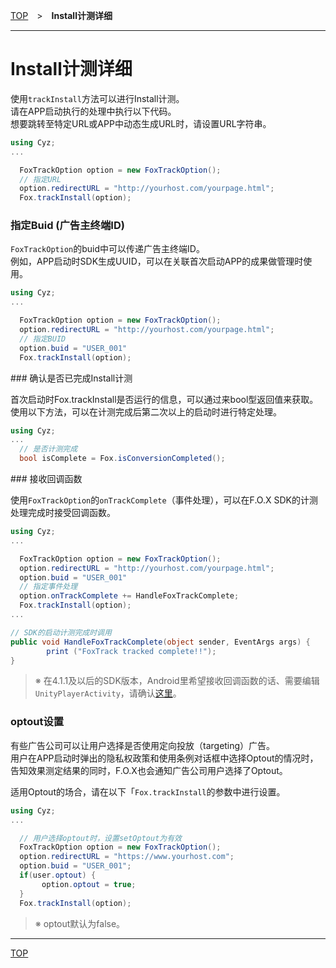 [TOP](../../README.md)　>　**Install计测详细**

---

# Install计测详细

使用`trackInstall`方法可以进行Install计测。<br>
请在APP启动执行的处理中执行以下代码。<br>
想要跳转至特定URL或APP中动态生成URL时，请设置URL字符串。

```cs
using Cyz;
...

  FoxTrackOption option = new FoxTrackOption();
  // 指定URL
  option.redirectURL = "http://yourhost.com/yourpage.html";
  Fox.trackInstall(option);
```

### 指定Buid (广告主终端ID)

`FoxTrackOption`的buid中可以传递广告主终端ID。<br>例如，APP启动时SDK生成UUID，可以在关联首次启动APP的成果做管理时使用。

```cs
using Cyz;
...

  FoxTrackOption option = new FoxTrackOption();
  option.redirectURL = "http://yourhost.com/yourpage.html";
  // 指定BUID
  option.buid = "USER_001"
  Fox.trackInstall(option);
```

<div id="check_track"></div>
### 确认是否已完成Install计测

首次启动时Fox.trackInstall是否运行的信息，可以通过来bool型返回值来获取。<br>
使用以下方法，可以在计测完成后第二次以上的启动时进行特定处理。

```cs
using Cyz;
...
  // 是否计测完成
  bool isComplete = Fox.isConversionCompleted();
```


<div id="receive_callback"></div>
### 接收回调函数

使用`FoxTrackOption`的`onTrackComplete`（事件处理），可以在F.O.X SDK的计测处理完成时接受回调函数。

```cs
using Cyz;
...

  FoxTrackOption option = new FoxTrackOption();
  option.redirectURL = "http://yourhost.com/yourpage.html";
  option.buid = "USER_001"
  // 指定事件处理
  option.onTrackComplete += HandleFoxTrackComplete;
  Fox.trackInstall(option);
...

// SDK的启动计测完成时调用
public void HandleFoxTrackComplete(object sender, EventArgs args) {
		print ("FoxTrack tracked complete!!");
}
```

> ※ 在4.1.1及以后的SDK版本，Android里希望接收回调函数的话、需要编辑`UnityPlayerActivity`，请确认[这里](../integration/android/README.md#receive_callback)。

### optout设置

有些广告公司可以让用户选择是否使用定向投放（targeting）广告。<br>用户在APP启动时弹出的隐私权政策和使用条例对话框中选择Optout的情况时，告知效果测定结果的同时，F.O.X也会通知广告公司用户选择了Optout。

适用Optout的场合，请在以下「`Fox.trackInstall`的参数中进行设置。

```cs
using Cyz;
...

  // 用户选择optout时，设置setOptout为有效
  FoxTrackOption option = new FoxTrackOption();
  option.redirectURL = "https://www.yourhost.com";
  option.buid = "USER_001";
  if(user.optout) {
	   option.optout = true;
  }
  Fox.trackInstall(option);
```

> ※ optout默认为false。

---
[TOP](../../README.md)
